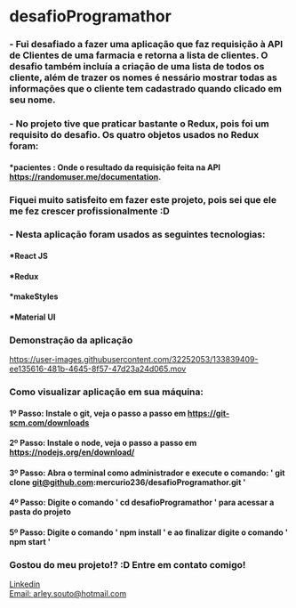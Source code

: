 # desafioProgramathor



### - Fui desafiado a fazer uma aplicação que faz requisição à API de Clientes de uma farmacia e retorna a lista de clientes. O desafio também incluía a criação de uma lista de todos os cliente, além de trazer os nomes é nessário mostrar todas as informações que o cliente tem cadastrado quando clicado em seu nome.
### - No projeto tive que praticar bastante o Redux, pois foi um requisito do desafio. Os quatro objetos usados no Redux foram:
#### *pacientes : Onde o resultado da requisição feita na API  https://randomuser.me/documentation.


### Fiquei muito satisfeito em fazer este projeto, pois sei que ele me fez crescer profissionalmente :D
### - Nesta aplicação foram usados as seguintes tecnologias:

#### *React JS
#### *Redux
#### *makeStyles
#### *Material UI


### Demonstração da aplicação
https://user-images.githubusercontent.com/32252053/133839409-ee135616-481b-4645-8f57-47d23a24d065.mov



### Como visualizar aplicação em sua máquina:

#### 1º Passo: Instale o git, veja o passo a passo em https://git-scm.com/downloads
#### 2º Passo: Instale o node, veja o passo a passo em https://nodejs.org/en/download/
#### 3º Passo: Abra o terminal como administrador e execute o comando: ' git clone git@github.com:mercurio236/desafioProgramathor.git '
#### 4º Passo: Digite o comando ' cd desafioProgramathor ' para acessar a pasta do projeto
#### 5º Passo: Digite o comando ' npm install ' e ao finalizar digite o comando ' npm start '



### Gostou do meu projeto!? :D Entre em contato comigo! 
[Linkedin](https://www.linkedin.com/in/arley-souto-83764915a/) <br/>
[Email: arley.souto@hotmail.com](mailto:arley.souto@hotmail.com)
